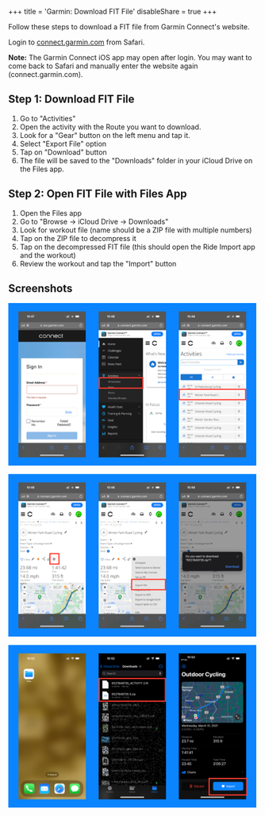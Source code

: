 +++
title = 'Garmin: Download FIT File'
disableShare = true
+++

Follow these steps to download a FIT file from Garmin Connect's website.

Login to [connect.garmin.com]("https://connect.garmin.com") from Safari.

**Note:** The Garmin Connect iOS app may open after login. You may want to come back to Safari and manually enter the website again (connect.garmin.com).

## Step 1: Download FIT File

1. Go to "Activities"
2. Open the activity with the Route you want to download.
3. Look for a "Gear" button on the left menu and tap it.
4. Select "Export File" option
5. Tap on "Download" button
6. The file will be saved to the "Downloads" folder in your iCloud Drive on the Files app.

## Step 2: Open FIT File with Files App

1. Open the Files app
2. Go to "Browse -> iCloud Drive -> Downloads"
3. Look for workout file (name should be a ZIP file with multiple numbers)
4. Tap on the ZIP file to decompress it
5. Tap on the decompressed FIT file (this should open the Ride Import app and the workout)
6. Review the workout and tap the "Import" button

## Screenshots

![Screenshot 1](garmin1.png)

![Screenshot 2](garmin2.png)

![Screenshot 3](garmin3.png)
